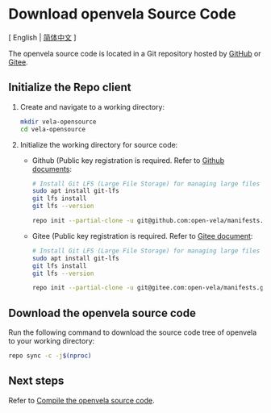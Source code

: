# Download openvela Source Code

\[ English | [简体中文](Download_Vela_sources_zh-cn.md) \]

The openvela source code is located in a Git repository hosted by [GitHub](https://github.com/open-Vela) or [Gitee](https://gitee.com/open-vela).

## Initialize the Repo client

1. Create and navigate to a working directory:

    ```bash
    mkdir vela-opensource
    cd vela-opensource
    ```

2. Initialize the working directory for source code:

   - Github (Public key registration is required. Refer to [Github documents](https://docs.github.com/en/authentication/connecting-to-github-with-ssh/adding-a-new-ssh-key-to-your-github-account):

        ```bash
        # Install Git LFS (Large File Storage) for managing large files
        sudo apt install git-lfs
        git lfs install
        git lfs --version

        repo init --partial-clone -u git@github.com:open-vela/manifests.git -b dev -m openvela.xml --git-lfs
        ```

   - Gitee (Public key registration is required. Refer to [Gitee document](https://gitee.com/help/articles/4191):

        ```bash
        # Install Git LFS (Large File Storage) for managing large files
        sudo apt install git-lfs
        git lfs install
        git lfs --version
        
        repo init --partial-clone -u git@gitee.com:open-vela/manifests.git -b dev -m openvela.xml --git-lfs
        ```

## Download the openvela source code

Run the following command to download the source code tree of openvela to your working directory:

```bash
repo sync -c -j$(nproc)
```

## Next steps

Refer to [Compile the openvela source code](./Build_Vela_from_sources.md).

